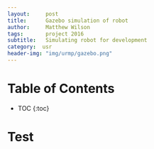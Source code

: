 ```yaml
---
layout:     post
title:      Gazebo simulation of robot
author:     Matthew Wilson
tags: 		project 2016
subtitle:  	Simulating robot for development
category:  usr
header-img: "img/urmp/gazebo.png"
---
```

<!-- Start Writing Below in Markdown -->

# Table of Contents

* TOC
{:toc}


# Test
